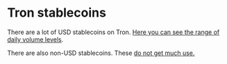 # Tron stablecoins

There are a lot of USD stablecoins on Tron.
[Here you can see the range of daily volume levels](https://dashargos.chainargos.com/looks/698).

There are also non-USD stablecoins. These [do not get much use.](https://dashargos.chainargos.com/looks/699)